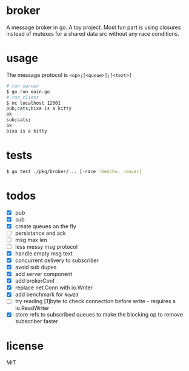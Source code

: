 # broker
A message broker in go. A toy project. Most fun part is using closures instead of mutexes for a shared data src without any race conditions.

# usage
The message protocol is `<op>;[<queue>];[<text>]`
```bash
# run server
$ go run main.go
# run client
$ nc localhost 12001
pub;cats;bixa is a kitty
ok
sub;cats;
ok
bixa is a kitty
```

# tests
```bash
$ go test ./pkg/broker/... [-race -bench=. -cover]
```

# todos
- [x] pub
- [x] sub
- [x] create queues on the fly
- [ ] persistance and ack
- [ ] msg max len
- [ ] less messy msg protocol
- [x] handle empty msg text
- [x] concurrent delivery to subscriber
- [x] avoid sub dupes
- [x] add server component
- [x] add brokerConf
- [x] replace net.Conn with io.Writer
- [x] add benchmark for `NewId`
- [ ] try reading [1]byte to check connection before write - requires a io.ReadWriter
- [x] store refs to subscribed queues to make the blocking op to remove subscriber faster

# license
MIT
